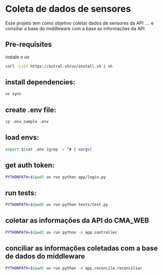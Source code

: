 # Coleta de dados de sensores

Esse projeto tem como objetivo coletar dados de sensores da API .... e consiliar a base do middleware com a base as informações da API.

## Pre-requisites
instale o uv
```bash
curl -LsSf https://astral.sh/uv/install.sh | sh
```

## install dependencies:
```bash
uv sync
```

## create .env file:
```bash
cp .env_sample .env
```

## load envs:
```bash	
export $(cat .env |grep -v ^# | xargs)
```

## get auth token:
```bash
PYTHONPATH=$(pwd) uv run python app/login.py
```

## run tests:
```bash
PYTHONPATH=$(pwd) uv run python tests/test.py
```

## coletar as informações da API do CMA_WEB
```bash
PYTHONPATH=$(pwd) uv run pythno -m app.controller
```

## conciliar as informações coletadas com a base de dados do middleware
```bash
PYTHONPATH=$(pwd) uv run python -m app.reconcile.reconciliar
```

